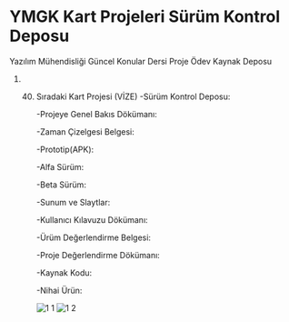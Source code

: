 # YMGK Kart Projeleri Sürüm Kontrol Deposu
Yazılım Mühendisliği Güncel Konular Dersi Proje Ödev Kaynak Deposu
1) 40. Sıradaki Kart Projesi (VİZE)
          -Sürüm Kontrol Deposu:

          -Projeye Genel Bakıs Dökümanı:

          -Zaman Çizelgesi Belgesi:

          -Prototip(APK):

          -Alfa Sürüm:

          -Beta Sürüm:

          -Sunum ve Slaytlar:

          -Kullanıcı Kılavuzu Dökümanı:

          -Ürüm Değerlendirme Belgesi:

          -Proje Değerlendirme Dökümanı:

          -Kaynak Kodu:

          -Nihai Ürün:
          
          ![1 1](https://user-images.githubusercontent.com/93042786/236837494-5389765b-41b5-4b3a-9269-65757dcdad8c.jpg)
          ![1 2](https://user-images.githubusercontent.com/93042786/236837504-73a48b34-dfc8-4471-9e60-c6cbd714c4c1.jpg)

